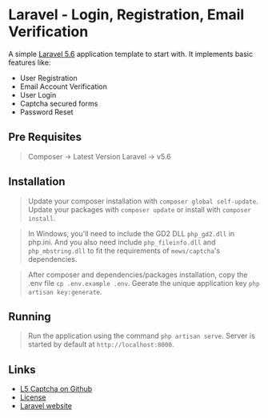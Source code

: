# Laravel - Login, Registration, Email Verification

A simple [Laravel 5.6](http://www.laravel.com/) application template to start with. It implements basic features like:
* User Registration
* Email Account Verification
* User Login
* Captcha secured forms
* Password Reset


## Pre Requisites

> Composer -> Latest Version
> Laravel -> v5.6


## Installation

> Update your composer installation with ```composer global self-update```.
> Update your packages with ```composer update``` or install with ```composer install```.

> In Windows, you'll need to include the GD2 DLL `php_gd2.dll` in php.ini. And you also need include `php_fileinfo.dll` and `php_mbstring.dll` to fit the requirements of `mews/captcha`'s dependencies.

> After composer and dependencies/packages installation, copy the .env file ```cp .env.example .env```.
> Geerate the unique application key ```php artisan key:generate```.


## Running

> Run the application using the command ```php artisan serve```.
> Server is started by default at ```http://localhost:8000```.


## Links
* [L5 Captcha on Github](https://github.com/mewebstudio/captcha)
* [License](http://www.opensource.org/licenses/mit-license.php)
* [Laravel website](http://laravel.com)
